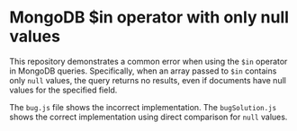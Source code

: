 # MongoDB $in operator with only null values
This repository demonstrates a common error when using the `$in` operator in MongoDB queries.  Specifically, when an array passed to `$in` contains only `null` values, the query returns no results, even if documents have null values for the specified field.

The `bug.js` file shows the incorrect implementation. The `bugSolution.js` shows the correct implementation using direct comparison for `null` values.